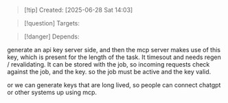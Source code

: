 
>[!tip] Created: [2025-06-28 Sat 14:03]

>[!question] Targets: 

>[!danger] Depends: 

generate an api key server side, and then the mcp server makes use of this key, which is present for the length of the task.  It timesout and needs regen / revalidating.
It can be stored with the job, so incoming requests check against the job, and the key.
so the job must be active and the key valid.

or we can generate keys that are long lived, so people can connect chatgpt or other systems up using mcp.